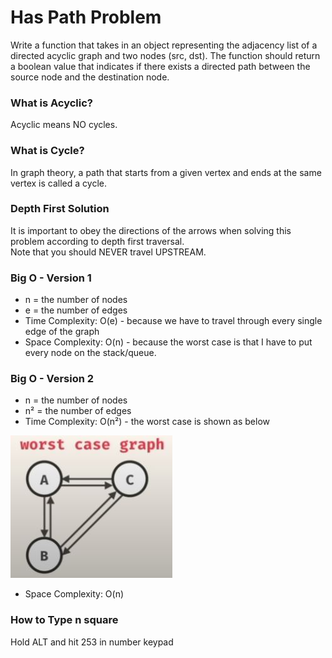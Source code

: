 # Has Path Problem
Write a function that takes in an object representing the adjacency list of a directed acyclic graph and two nodes (src, dst). The function should return a boolean value that indicates if there exists a directed path between the source node and the destination node.

### What is Acyclic?
Acyclic means NO cycles.

### What is Cycle?
In graph theory, a path that starts from a given vertex and ends at the same vertex is called a cycle.

### Depth First Solution
It is important to obey the directions of the arrows when solving this problem according to depth first traversal. 
<br />
Note that you should NEVER travel UPSTREAM.

### Big O - Version 1
* n = the number of nodes
* e = the number of edges
* Time Complexity: O(e) - because we have to travel through every single edge of the graph
* Space Complexity: O(n) - because the worst case is that I have to put every node on the stack/queue. 

### Big O - Version 2
* n = the number of nodes
* n² = the number of edges
* Time Complexity: O(n²) - the worst case is shown as below
<img src="./worst-case-graph.JPG" alt="worst case">

* Space Complexity: O(n)

### How to Type n square
Hold ALT and hit 253 in number keypad


